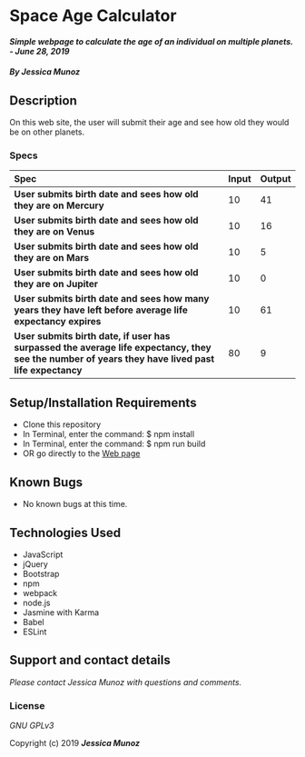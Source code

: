 # Space Age Calculator

#### _Simple webpage to calculate the age of an individual on multiple planets. - June 28, 2019_

#### _By **Jessica Munoz**_

## Description

On this web site, the user will submit their age and see how old they would be on other planets.

### Specs
| Spec | Input | Output |
| :-------------     | :------------- | :------------- |
| **User submits birth date and sees how old they are on Mercury** | 10 | 41 |
| **User submits birth date and sees how old they are on Venus** | 10 | 16 |
| **User submits birth date and sees how old they are on Mars** | 10 | 5 |
| **User submits birth date and sees how old they are on Jupiter** | 10 | 0 |
| **User submits birth date and sees how many years they have left before average life expectancy expires** | 10 | 61 |
| **User submits birth date, if user has surpassed the average life expectancy, they see the number of years they have lived past life expectancy** | 80 | 9 |

## Setup/Installation Requirements

* Clone this repository
* In Terminal, enter the command: $ npm install
* In Terminal, enter the command: $ npm run build
* OR go directly to the [Web page](https://local-machine.github.io/age-calc)

## Known Bugs
* No known bugs at this time.

## Technologies Used
* JavaScript
* jQuery
* Bootstrap
* npm
* webpack
* node.js
* Jasmine with Karma
* Babel
* ESLint

## Support and contact details

_Please contact Jessica Munoz with questions and comments._

### License

*GNU GPLv3*

Copyright (c) 2019 **_Jessica Munoz_**
